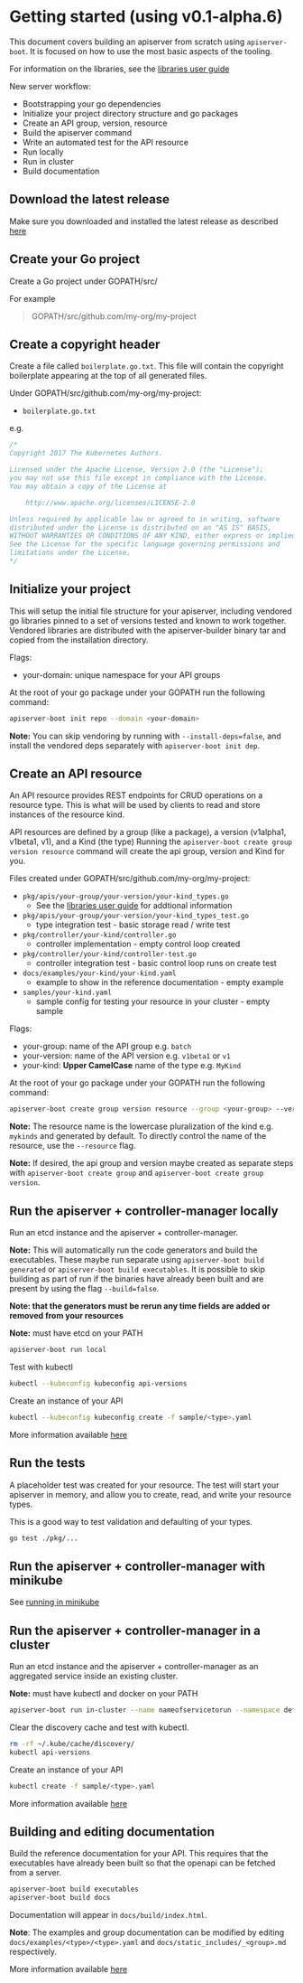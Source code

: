 # Getting started (using v0.1-alpha.6)

This document covers building an apiserver from scratch using `apiserver-boot`.  It
is focused on how to use the most basic aspects of the tooling.

For information on the libraries, see the [libraries user guide](libraries_user_guide.md)

New server workflow:

- Bootstrapping your go dependencies
- Initialize your project directory structure and go packages
- Create an API group, version, resource
- Build the apiserver command
- Write an automated test for the API resource
- Run locally
- Run in cluster
- Build documentation

## Download the latest release

Make sure you downloaded and installed the latest release as described
[here](https://github.com/kubernetes-incubator/apiserver-builder-alpha/blob/master/docs/installing.md)

## Create your Go project

Create a Go project under GOPATH/src/

For example

> GOPATH/src/github.com/my-org/my-project

## Create a copyright header

Create a file called `boilerplate.go.txt`.  This file will contain the
copyright boilerplate appearing at the top of all generated files.

Under GOPATH/src/github.com/my-org/my-project:

- `boilerplate.go.txt`

e.g.

```go
/*
Copyright 2017 The Kubernetes Authors.

Licensed under the Apache License, Version 2.0 (the "License");
you may not use this file except in compliance with the License.
You may obtain a copy of the License at

    http://www.apache.org/licenses/LICENSE-2.0

Unless required by applicable law or agreed to in writing, software
distributed under the License is distributed on an "AS IS" BASIS,
WITHOUT WARRANTIES OR CONDITIONS OF ANY KIND, either express or implied.
See the License for the specific language governing permissions and
limitations under the License.
*/
```

## Initialize your project

This will setup the initial file structure for your apiserver, including
vendored go libraries pinned to a set of versions tested and known
to work together.  Vendored libraries are distributed with the apiserver-builder
binary tar and copied from the installation directory.

Flags:

- your-domain: unique namespace for your API groups

At the root of your go package under your GOPATH run the following command:

```sh
apiserver-boot init repo --domain <your-domain>
```

**Note:** You can skip vendoring by running with `--install-deps=false`, and install
the vendored deps separately with `apiserver-boot init dep`. 

## Create an API resource

An API resource provides REST endpoints for CRUD operations on a resource
type.  This is what will be used by clients to read and store instances
of the resource kind.

API resources are defined by a group (like a package), a version (v1alpha1, v1beta1, v1), and a Kind (the type)
Running the `apiserver-boot create group version resource` command will create the api group, version and Kind for you.

Files created under GOPATH/src/github.com/my-org/my-project:

- `pkg/apis/your-group/your-version/your-kind_types.go`
  - See the [libraries user guide](libraries_user_guide.md) for addtional information
- `pkg/apis/your-group/your-version/your-kind_types_test.go`
  - type integration test - basic storage read / write test
- `pkg/controller/your-kind/controller.go`
  - controller implementation - empty control loop created
- `pkg/controller/your-kind/controller-test.go`
  - controller integration test - basic control loop runs on create test
- `docs/examples/your-kind/your-kind.yaml`
  - example to show in the reference documentation - empty example
- `samples/your-kind.yaml`
  - sample config for testing your resource in your cluster - empty sample

Flags:

- your-group: name of the API group e.g. `batch`
- your-version: name of the API version e.g. `v1beta1` or `v1`
- your-kind: **Upper CamelCase** name of the type e.g. `MyKind`

At the root of your go package under your GOPATH run the following command:

```sh
apiserver-boot create group version resource --group <your-group> --version <your-version> --kind <your-kind>
```

**Note:** The resource name is the lowercase pluralization of the kind e.g. `mykinds` and
generated by default.  To directly control the name of the resource, use the `--resource` flag.

**Note:** If desired, the api group and version maybe created as separate steps with
`apiserver-boot create group` and `apiserver-boot create group version`.


## Run the apiserver + controller-manager locally

Run an etcd instance and the apiserver + controller-manager.

**Note:** This will automatically run the code generators and build the
executables.  These maybe run separate using `apiserver-boot build generated`
or `apiserver-boot build executables`.  It is possible to skip building as part of run
if the binaries have already been built and are present by using the flag `--build=false`.

**Note: that the generators must be rerun any time fields are added or removed from your resources**

**Note:** must have etcd on your PATH

```sh
apiserver-boot run local
```

Test with kubectl

```sh
kubectl --kubeconfig kubeconfig api-versions
```

Create an instance of your API

```sh
kubectl --kubeconfig kubeconfig create -f sample/<type>.yaml
```

More information available [here](running_locally.md)

## Run the tests

A placeholder test was created for your resource.  The test will
start your apiserver in memory, and allow you to create, read, and write
your resource types.

This is a good way to test validation and defaulting of your types.

```sh
go test ./pkg/...
```

## Run the apiserver + controller-manager with minikube

See [running in minikube](running_in_minikube.md)


## Run the apiserver + controller-manager in a cluster

Run an etcd instance and the apiserver + controller-manager as an aggregated
service inside an existing cluster.

**Note:** must have kubectl and docker on your PATH

```sh
apiserver-boot run in-cluster --name nameofservicetorun --namespace default --image gcr.io/myrepo/myimage:mytag 
```

Clear the discovery cache and test with kubectl.

```sh
rm -rf ~/.kube/cache/discovery/
kubectl api-versions
```

Create an instance of your API

```sh
kubectl create -f sample/<type>.yaml
```

More information available [here](running_in_cluster.md)

## Building and editing documentation

Build the reference documentation for your API.  This requires that the
executables have already been built so that the openapi can be
fetched from a server.

```sh
apiserver-boot build executables
apiserver-boot build docs
```

Documentation will appear in `docs/build/index.html`.

**Note**: The examples and group documentation can be modified by editing 
`docs/examples/<type>/<type>.yaml` and `docs/static_includes/_<group>.md`
respectively.

More information available [here](building_docs.md)
